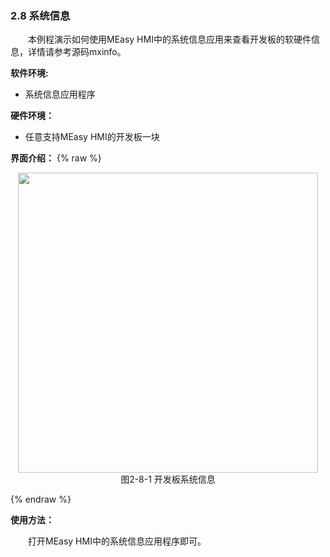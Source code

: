 ### 2.8 系统信息

&emsp;&emsp;本例程演示如何使用MEasy HMI中的系统信息应用来查看开发板的软硬件信息，详情请参考源码mxinfo。

**软件环境:**

* 系统信息应用程序

**硬件环境：**

* 任意支持MEasy HMI的开发板一块

**界面介绍：**
{% raw %}
<div  align="center" >
<img src="/imagech/2-8-system.jpg",alt="cover", width=480 >
</div>
<div align="center" > 图2-8-1 开发板系统信息 </div>
<p></p>
{% endraw %}  


**使用方法：**

&emsp;&emsp;打开MEasy HMI中的系统信息应用程序即可。



